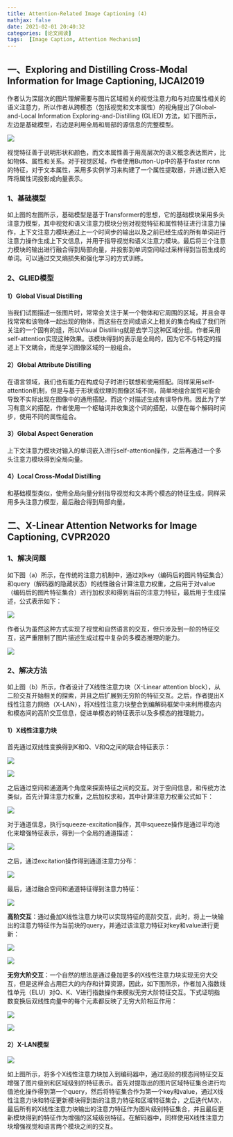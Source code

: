 ```yaml
---
title: Attention-Related Image Captioning (4)
mathjax: false
date: 2021-02-01 20:40:32
categories: [论文阅读]
tags:  [Image Caption, Attention Mechanism]
---
```


一、Exploring and Distilling Cross-Modal Information for Image Captioning, IJCAI2019
------------------------------------------------------------------------------------

作者认为深层次的图片理解需要与图片区域相关的视觉注意力和与对应属性相关的语义注意力，所以作者从跨模态（包括视觉和文本属性）的视角提出了Global-and-Local Information Exploring-and-Distilling (GLIED) 方法，如下图所示，左边是基础模型，右边是利用全局和局部的源信息的完整模型。
<!-- more -->
![](media/5550960f1e34fb74ca9c2b8d2e048480.png)

视觉特征善于说明形状和颜色，而文本属性善于用高层次的语义概念表达图片，比如物体、属性和关系。对于视觉区域，作者使用Button-Up中的基于faster rcnn的特征，对于文本属性，采用多实例学习来构建了一个属性提取器，并通过嵌入矩阵将属性词投影成向量表示。

### 1、基础模型

如上图的左图所示，基础模型是基于Transformer的思想，它的基础模块采用多头注意力模型，其中视觉和语义注意力模块分别对视觉特征和属性特征进行注意力操作，上下文注意力模块通过上一个时间步的输出以及之前已经生成的所有单词进行注意力操作生成上下文信息，并用于指导视觉和语义注意力模块。最后将三个注意力模块的输出进行融合得到局部向量，并投影到单词空间经过采样得到当前生成的单词。可以通过交叉熵损失和强化学习的方式训练。

### 2、GLIED模型

#### 1）Global Visual Distilling

当我们试图描述一张图片时，常常会关注于某一个物体和它周围的区域，并且会寻找常常和该物体一起出现的物体，而这些在空间或语义上相关的集合构成了我们所关注的一个固有的组，所以Visual Distilling就是去学习这种区域分组。作者采用self-attention实现这种效果。该模块得到的表示是全局的，因为它不与特定的描述上下文耦合，而是学习图像区域的一般组合。

#### 2）Global Attribute Distilling

在语言领域，我们也有能力在构成句子时进行联想和使用搭配。同样采用self-attention机制，但是与基于形状或纹理的图像区域不同，简单地组合属性可能会导致不实际出现在图像中的通用搭配，而这个对描述生成有误导作用。因此为了学习有意义的搭配，作者使用一个枢轴词并收集这个词的搭配，以便在每个解码时间步，使用不同的属性组合。

#### 3）Global Aspect Generation

上下文注意力模块对输入的单词嵌入进行self-attention操作，之后再通过一个多头注意力模块得到全局向量。

#### 4）Local Cross-Modal Distilling

和基础模型类似，使用全局向量分别指导视觉和文本两个模态的特征生成，同样采用多头注意力模型，最后融合得到局部向量。

二、X-Linear Attention Networks for Image Captioning, CVPR2020
--------------------------------------------------------------

### 1、解决问题

如下图（a）所示，在传统的注意力机制中，通过对key（编码后的图片特征集合）和query（解码器的隐藏状态）的线性融合计算注意力权重，之后用于对value（编码后的图片特征集合）进行加权求和得到当前的注意力特征，最后用于生成描述，公式表示如下：

![](media/f40c252709e89a54097b77417bb66d3e.png)

作者认为虽然这种方式实现了视觉和自然语言的交互，但只涉及到一阶的特征交互，这严重限制了图片描述生成过程中复杂的多模态推理的能力。

![](media/168a0a81da88c2604e5b2fa547cd5adf.png)

### 2、解决方法

如上图（b）所示，作者设计了X线性注意力块（X-Linear attention block），从二阶交互开始相关的探索，并且之后扩展到无穷阶的特征交互。之后，作者提出X线性注意力网络（X-LAN），将X线性注意力块整合到编解码框架中来利用模态内和模态间的高阶交互信息，促进单模态的特征表示以及多模态的推理能力。

#### 1）X线性注意力块

首先通过双线性变换得到K和Q、V和Q之间的联合特征表示：

![](media/098a6c732a4f690ae295f7f1c95c32e2.png)

![](media/c7ba26b2207c95bcaf0f7bb53ddd22f1.png)

之后通过空间和通道两个角度来探索特征之间的交互。对于空间信息，和传统方法类似，首先计算注意力权重，之后加权求和，其中计算注意力权重公式如下：

![](media/030464343024317bcde40788850a8969.png)

对于通道信息，执行squeeze-excitation操作，其中squeeze操作是通过平均池化来增强特征表示，得到一个全局的通道描述：

![](media/ce6e6eeb7d1c4404dc72a6da1cb2dea7.png)

之后，通过excitation操作得到通道注意力分布：

![](media/8f017998fd27a8ee459fd8886bbfbbf6.png)

最后，通过融合空间和通道特征得到注意力特征：

![](media/fb27f5b914ebf5fbd8c858b9f632c40b.png)

**高阶交互**：通过叠加X线性注意力块可以实现特征的高阶交互，此时，将上一块输出的注意力特征作为当前块的query，并通过该注意力特征对key和value进行更新：

![](media/f9b979f9cd84d04174dc71e65a63bc65.png)

![](media/30104676e9d552d46c9783fb6ef25a7e.png)

**无穷大阶交互**：一个自然的想法是通过叠加更多的X线性注意力块实现无穷大交互，但是这样会占用巨大的内存和计算资源，因此，如下图所示，作者加入指数线性单元（ELU）对Q、K、V进行指数操作来模拟无穷大阶特征交互。下式证明指数变换后双线性向量中的每个元素都反映了无穷大阶相互作用：

![](media/fcfce319cf106a9635496c0113f166e6.png)

![](media/9618e4f03367e9ae509f2aa8eb51eaa5.png)

#### 2）X-LAN模型

![](2021-02-01-Attention-Related-Image-Captioning-4/445017c48311027f97fdad2a67a4a41.png)

如上图所示，将多个X线性注意力块加入到编码器中，通过高阶的模态间特征交互增强了图片级别和区域级别的特征表示。首先对提取出的图片区域特征集合进行均值池化操作得到第一个query，然后将特征集合作为第一个key和value，通过X线性注意力块和特征更新模块得到新的注意力特征和区域特征集合，之后迭代M次，最后所有的X线性注意力块输出的注意力特征作为图片级别特征集合，并且最后更新模块得到的特征作为增强的区域级别特征。在解码器中，同样使用X线性注意力块增强视觉和语言两个模块之间的交互。
